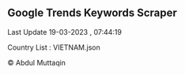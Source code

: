 

## Google Trends Keywords Scraper 
 
Last Update 19-03-2023 , 07:44:19

Country List :
VIETNAM.json



© Abdul Muttaqin 
